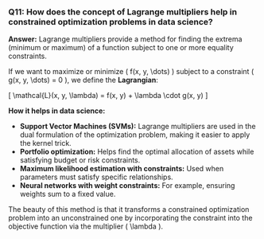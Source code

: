 ### Q11: How does the concept of Lagrange multipliers help in constrained optimization problems in data science?

**Answer:**
Lagrange multipliers provide a method for finding the extrema (minimum or maximum) of a function subject to one or more equality constraints.

If we want to maximize or minimize \( f(x, y, \dots) \) subject to a constraint \( g(x, y, \dots) = 0 \), we define the **Lagrangian**:

\[
\mathcal{L}(x, y, \lambda) = f(x, y) + \lambda \cdot g(x, y)
\]

**How it helps in data science:**
- **Support Vector Machines (SVMs):** Lagrange multipliers are used in the dual formulation of the optimization problem, making it easier to apply the kernel trick.
- **Portfolio optimization:** Helps find the optimal allocation of assets while satisfying budget or risk constraints.
- **Maximum likelihood estimation with constraints:** Used when parameters must satisfy specific relationships.
- **Neural networks with weight constraints:** For example, ensuring weights sum to a fixed value.

The beauty of this method is that it transforms a constrained optimization problem into an unconstrained one by incorporating the constraint into the objective function via the multiplier \( \lambda \).
